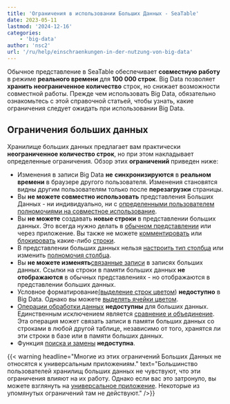 ```yaml
---
title: 'Ограничения в использовании Больших Данных - SeaTable'
date: 2023-05-11
lastmod: '2024-12-16'
categories:
    - 'big-data'
author: 'nsc2'
url: '/ru/help/einschraenkungen-in-der-nutzung-von-big-data'
---
```


Обычное представление в SeaTable обеспечивает **совместную работу** в режиме **реального времени** для **100 000 строк**. Big Data позволяет **хранить неограниченное количество** строк, но снижает возможности совместной работы. Прежде чем использовать Big Data, обязательно ознакомьтесь с этой справочной статьей, чтобы узнать, какие ограничения следует ожидать при использовании Big Data.

## Ограничения больших данных

Хранилище больших данных предлагает вам практически **неограниченное количество строк**, но при этом накладывает определенные ограничения. Обзор этих **ограничений** приведен ниже:

- Изменения в записи Big Data **не** **синхронизируются** в **реальном времени** в браузере другого пользователя. Изменения становятся видны другим пользователям только после **перезагрузки** страницы.
- Вы **не можете совместно использовать** представления Больших Данных - ни индивидуально, ни с [определенными пользователем полномочиями на совместное использование](https://seatable.io/ru/docs/freigaben/benutzerdefinierte-freigabe-erstellen/).
- Вы **не можете** создавать **новые строки** в представлении больших данных. Это всегда нужно делать в [обычном представлении](https://seatable.io/ru/docs/grundlagen-von-ansichten/anlegen-einer-neuen-ansicht/) или через приложение. Вы также не можете [комментировать](https://seatable.io/ru/docs/arbeiten-mit-zeilen/zeilen-kommentieren/) или [блокировать](https://seatable.io/ru/docs/arbeiten-mit-zeilen/sperren-einer-zeile/) какие-либо [строки](https://seatable.io/ru/docs/arbeiten-mit-zeilen/zeilen-kommentieren/).
- В представлении больших данных нельзя [настроить тип столбца](https://seatable.io/ru/docs/arbeiten-mit-spalten/wie-man-den-spaltentyp-anpasst/) или изменить [полномочия столбца](https://seatable.io/ru/docs/arbeiten-mit-spalten/spaltenberechtigungen-festlegen/).
- Вы **не можете изменять**[связанные записи](https://seatable.io/ru/docs/verknuepfungen/wie-man-tabellen-in-seatable-miteinander-verknuepft/) в записях больших данных. Ссылки на строки в памяти больших данных **не отображаются** в обычных представлениях - но отображаются в представлении больших данных.
- Условное форматирование[(выделение строк цветом](https://seatable.io/ru/docs/ansichtsoptionen/farbliche-markierung-von-zellen/)) **недоступно** в Big Data. Однако вы можете [выделять ячейки цветом](https://seatable.io/ru/docs/ansichtsoptionen/einfaerben-von-zellen/).
- [Операции обработки данных](https://seatable.io/ru/docs/datenverarbeitung/datenverarbeitungsoperationen-in-seatable/) **недоступны** для больших данных. Единственным исключением является [сравнение и объединение](https://seatable.io/ru/docs/datenverarbeitung/datenverarbeitung-vergleichen-und-verknuepfen/). Эта операция может связать записи в памяти больших данных со строками в любой другой таблице, независимо от того, хранятся ли эти строки в базе или в памяти больших данных.
- Функция [поиска и замены](https://seatable.io/ru/docs/arbeiten-in-tabellen/suchen-und-ersetzen-von-werten-in-seatable/) **недоступна**.

{{< warning  headline="Многие из этих ограничений Больших Данных не относятся к универсальным приложениям."  text="Большинство пользователей хранилищ больших данных не чувствуют, что эти ограничения влияют на их работу. Однако если вас это затронуло, вы можете взглянуть на [универсальное приложение](https://seatable.io/ru/docs/apps/universelle-app/). Некоторые из упомянутых ограничений там не действуют." />}}
